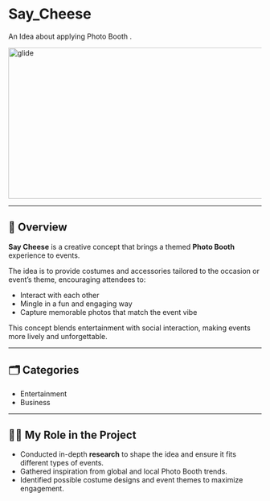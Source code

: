 # Say_Cheese
An Idea about applying Photo Booth .

<img width="2900" height="300" alt="glide" src="https://github.com/user-attachments/assets/9aef76a7-1425-451a-a39a-0bfe50fec07e" />

---

## 📌 Overview  
**Say Cheese** is a creative concept that brings a themed **Photo Booth** experience to events.  

The idea is to provide costumes and accessories tailored to the occasion or event’s theme, encouraging attendees to:  
- Interact with each other  
- Mingle in a fun and engaging way  
- Capture memorable photos that match the event vibe  

This concept blends entertainment with social interaction, making events more lively and unforgettable.  

---

## 🗂 Categories  
- Entertainment  
- Business  

---

## 👩‍💻 My Role in the Project  
- Conducted in-depth **research** to shape the idea and ensure it fits different types of events.  
- Gathered inspiration from global and local Photo Booth trends.  
- Identified possible costume designs and event themes to maximize engagement.  

